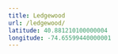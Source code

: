 ```yaml
---
title: Ledgewood
url: /ledgewood/
latitude: 40.881210100000004
longitude: -74.65599440000001
---
```

